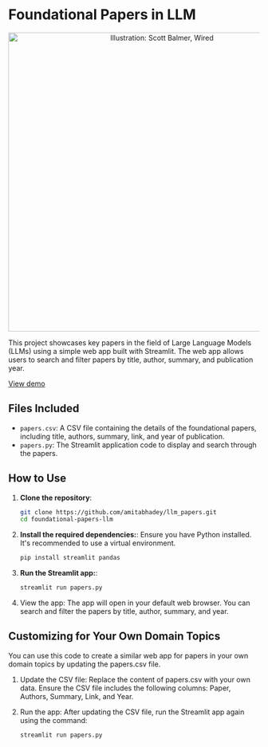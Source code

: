 # Foundational Papers in LLM

<p align="center">
    <img src="https://media.wired.com/photos/63a11855a12918bc073554af/master/pass/02_Mind-your-language.jpg" alt="Illustration: Scott Balmer, Wired" width="600"/>
</p>

This project showcases key papers in the field of Large Language Models (LLMs) using a simple web app built with Streamlit. The web app allows users to search and filter papers by title, author, summary, and publication year.

[View demo](https://llmpapers.streamlit.app/)

## Files Included
- `papers.csv`: A CSV file containing the details of the foundational papers, including title, authors, summary, link, and year of publication.
- `papers.py`: The Streamlit application code to display and search through the papers.

## How to Use

1. **Clone the repository**:
   ```bash
   git clone https://github.com/amitabhadey/llm_papers.git
   cd foundational-papers-llm

2. **Install the required dependencies:**:
   Ensure you have Python installed. It's recommended to use a virtual environment.
   ```bash
   pip install streamlit pandas
   
3. **Run the Streamlit app:**:
   ```bash
   streamlit run papers.py

4. View the app:
   The app will open in your default web browser. You can search and filter the papers by title, author, summary, and year.

## Customizing for Your Own Domain Topics

You can use this code to create a similar web app for papers in your own domain topics by updating the papers.csv file.

1. Update the CSV file:
Replace the content of papers.csv with your own data. Ensure the CSV file includes the following columns: Paper, Authors, Summary, Link, and Year.

2. Run the app:
After updating the CSV file, run the Streamlit app again using the command:
   ```bash
   streamlit run papers.py
